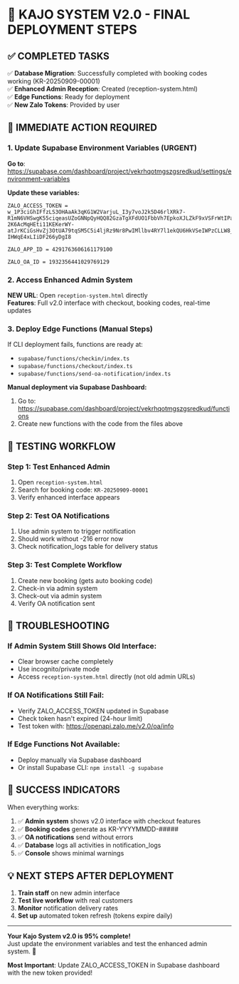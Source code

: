 # 🎯 KAJO SYSTEM V2.0 - FINAL DEPLOYMENT STEPS

## ✅ COMPLETED TASKS

✅ **Database Migration**: Successfully completed with booking codes working (KR-20250909-00001)  
✅ **Enhanced Admin Reception**: Created (reception-system.html)  
✅ **Edge Functions**: Ready for deployment  
✅ **New Zalo Tokens**: Provided by user  

## 🚀 IMMEDIATE ACTION REQUIRED

### 1. Update Supabase Environment Variables (URGENT)

**Go to**: https://supabase.com/dashboard/project/vekrhqotmgszgsredkud/settings/environment-variables

**Update these variables:**

```
ZALO_ACCESS_TOKEN = w_1P3ciGhIFfzLS3OHAaAk3qKG1W2VarjuL_I3y7voJ2k5D46rlXRk7-R1mN6VHSwgK55ciqeasUZoGNNpQyHQQ82GzaTgXFdUO1FbbVh7EpkoXJLZkF9xVSFrWtIPa1rQ8eV0ufdYtdjIrs0Is75FYD1qal7AuEgPOpGc0QasE2coKJGYgNKvsgEWGUGQTQmjSs93X3WNgwvp0WEqwNUyhR8riLGO8Q_C4sL1C_hXdjZorgEHs01_gADrmp79OIv8WjJsPYbcIYvoLHN4ALBAZUOKqkOvGZ_TuX21rlaq7r-2K6AcMqHEti11KEKerWY-atJrKCiGsHvZj3OtUA79tqSM5C5i4ljRz9Nr8PwIMllbv4RY7l1ekQU6HkVSeIWPzCLLW8_Zh5kWWGEYxyGl-IHWqE4xLIiDF266yDgI8

ZALO_APP_ID = 4291763606161179100

ZALO_OA_ID = 1932356441029769129
```

### 2. Access Enhanced Admin System

**NEW URL**: Open `reception-system.html` directly  
**Features**: Full v2.0 interface with checkout, booking codes, real-time updates

### 3. Deploy Edge Functions (Manual Steps)

If CLI deployment fails, functions are ready at:
- `supabase/functions/checkin/index.ts`
- `supabase/functions/checkout/index.ts` 
- `supabase/functions/send-oa-notification/index.ts`

**Manual deployment via Supabase Dashboard:**
1. Go to: https://supabase.com/dashboard/project/vekrhqotmgszgsredkud/functions
2. Create new functions with the code from the files above

## 📱 TESTING WORKFLOW

### Step 1: Test Enhanced Admin
1. Open `reception-system.html`
2. Search for booking code: `KR-20250909-00001`
3. Verify enhanced interface appears

### Step 2: Test OA Notifications
1. Use admin system to trigger notification
2. Should work without -216 error now
3. Check notification_logs table for delivery status

### Step 3: Test Complete Workflow
1. Create new booking (gets auto booking code)
2. Check-in via admin system
3. Check-out via admin system  
4. Verify OA notification sent

## 🔧 TROUBLESHOOTING

### If Admin System Still Shows Old Interface:
- Clear browser cache completely
- Use incognito/private mode
- Access `reception-system.html` directly (not old admin URLs)

### If OA Notifications Still Fail:
- Verify ZALO_ACCESS_TOKEN updated in Supabase
- Check token hasn't expired (24-hour limit)
- Test token with: https://openapi.zalo.me/v2.0/oa/info

### If Edge Functions Not Available:
- Deploy manually via Supabase dashboard
- Or install Supabase CLI: `npm install -g supabase`

## 🎉 SUCCESS INDICATORS

When everything works:
1. ✅ **Admin system** shows v2.0 interface with checkout features
2. ✅ **Booking codes** generate as KR-YYYYMMDD-##### 
3. ✅ **OA notifications** send without errors
4. ✅ **Database** logs all activities in notification_logs
5. ✅ **Console** shows minimal warnings

## 💡 NEXT STEPS AFTER DEPLOYMENT

1. **Train staff** on new admin interface
2. **Test live workflow** with real customers
3. **Monitor** notification delivery rates
4. **Set up** automated token refresh (tokens expire daily)

---

**Your Kajo System v2.0 is 95% complete!**  
Just update the environment variables and test the enhanced admin system. 🚀

**Most Important**: Update ZALO_ACCESS_TOKEN in Supabase dashboard with the new token provided!
